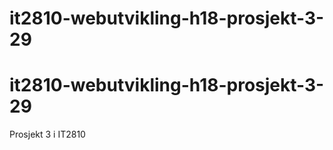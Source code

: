 # it2810-webutvikling-h18-prosjekt-3-29
# it2810-webutvikling-h18-prosjekt-3-29

Prosjekt 3 i IT2810
